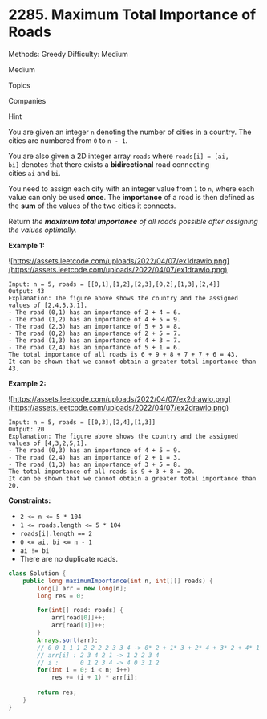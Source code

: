 # 2285. Maximum Total Importance of Roads

Methods: Greedy
Difficulty: Medium

Medium

Topics

Companies

Hint

You are given an integer `n` denoting the number of cities in a country. The cities are numbered from `0` to `n - 1`.

You are also given a 2D integer array `roads` where `roads[i] = [ai, bi]` denotes that there exists a **bidirectional** road connecting cities `ai` and `bi`.

You need to assign each city with an integer value from `1` to `n`, where each value can only be used **once**. The **importance** of a road is then defined as the **sum** of the values of the two cities it connects.

Return *the **maximum total importance** of all roads possible after assigning the values optimally.*

**Example 1:**

![https://assets.leetcode.com/uploads/2022/04/07/ex1drawio.png](https://assets.leetcode.com/uploads/2022/04/07/ex1drawio.png)

```
Input: n = 5, roads = [[0,1],[1,2],[2,3],[0,2],[1,3],[2,4]]
Output: 43
Explanation: The figure above shows the country and the assigned values of [2,4,5,3,1].
- The road (0,1) has an importance of 2 + 4 = 6.
- The road (1,2) has an importance of 4 + 5 = 9.
- The road (2,3) has an importance of 5 + 3 = 8.
- The road (0,2) has an importance of 2 + 5 = 7.
- The road (1,3) has an importance of 4 + 3 = 7.
- The road (2,4) has an importance of 5 + 1 = 6.
The total importance of all roads is 6 + 9 + 8 + 7 + 7 + 6 = 43.
It can be shown that we cannot obtain a greater total importance than 43.

```

**Example 2:**

![https://assets.leetcode.com/uploads/2022/04/07/ex2drawio.png](https://assets.leetcode.com/uploads/2022/04/07/ex2drawio.png)

```
Input: n = 5, roads = [[0,3],[2,4],[1,3]]
Output: 20
Explanation: The figure above shows the country and the assigned values of [4,3,2,5,1].
- The road (0,3) has an importance of 4 + 5 = 9.
- The road (2,4) has an importance of 2 + 1 = 3.
- The road (1,3) has an importance of 3 + 5 = 8.
The total importance of all roads is 9 + 3 + 8 = 20.
It can be shown that we cannot obtain a greater total importance than 20.

```

**Constraints:**

- `2 <= n <= 5 * 104`
- `1 <= roads.length <= 5 * 104`
- `roads[i].length == 2`
- `0 <= ai, bi <= n - 1`
- `ai != bi`
- There are no duplicate roads.

```java
class Solution {
    public long maximumImportance(int n, int[][] roads) {
        long[] arr = new long[n];
        long res = 0;

        for(int[] road: roads) {
            arr[road[0]]++;
            arr[road[1]]++;
        }
        Arrays.sort(arr);
        // 0 0 1 1 1 2 2 2 2 3 3 4 -> 0* 2 + 1* 3 + 2* 4 + 3* 2 + 4* 1
        // arr[i] : 2 3 4 2 1 -> 1 2 2 3 4 
        // i :      0 1 2 3 4 -> 4 0 3 1 2 
        for(int i = 0; i < n; i++) 
            res += (i + 1) * arr[i];
    
        return res;
    }
}
```